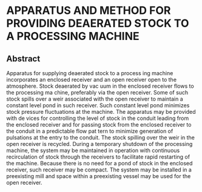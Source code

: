 # APPARATUS AND METHOD FOR PROVIDING DEAERATED STOCK TO A PROCESSING MACHINE

## Abstract
Apparatus for supplying deaerated stock to a process ing machine incorporates an enclosed receiver and an open receiver open to the atmosphere. Stock deaerated by vac uum in the enclosed receiver flows to the processing ma chine, preferably via the open receiver. Some of such stock spills over a weir associated with the open receiver to maintain a constant level pond in such receiver. Such constant level pond minimizes stock pressure fluctuations at the machine. The apparatus may be provided with de vices for controlling the level of stock in the conduit leading from the enclosed receiver and for passing stock from the enclosed receiver to the conduit in a predictable flow pat tern to minimize generation of pulsations at the entry to the conduit. The stock spilling over the weir in the open receiver is recycled. During a temporary shutdown of the processing machine, the system may be maintained in operation with continuous recirculation of stock through the receivers to facilitate rapid restarting of the machine. Because there is no need for a pond of stock in the enclosed receiver, such receiver may be compact. The system may be installed in a preexisting mill and space within a preexisting vessel may be used for the open receiver.
